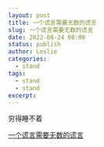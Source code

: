 ```yaml
---
layout: post
title: 一个谎言需要无数的谎言
slug: 一个谎言需要无数的谎言
date: 2022-08-24 08:00
status: publish
author: Leslie
categories: 
  - stand 
tags:
  - stand 
  - stand 
excerpt: 
---
```


穷得睡不着

[一个谎言需要无数的谎言](https://github.com/lesnolie/Marverick/issues/12)

